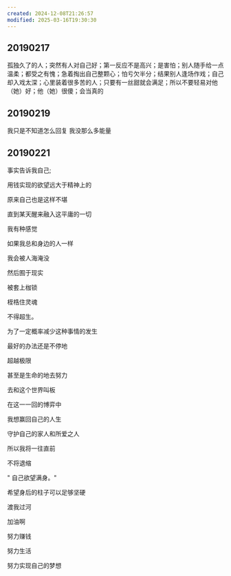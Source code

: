 ```yaml
---
created: 2024-12-08T21:26:57
modified: 2025-03-16T19:30:30
---
```


## 20190217

孤独久了的人；突然有人对自己好；第一反应不是高兴；是害怕；别人随手给一点温柔；都受之有愧；急着掏出自己整颗心；怕亏欠半分；结果别人逢场作戏；自己却入戏太深；心里装着很多苦的人；只要有一丝甜就会满足；所以不要轻易对他（她）好；他（她）很傻；会当真的

## 20190219

我只是不知道怎么回复 我没那么多能量

## 20190221

事实告诉我自己;

用钱实现的欲望远大于精神上的

原来自己也是这样不堪

直到某天醒来融入这平庸的一切

我有种感觉

如果我总和身边的人一样

我会被人海淹没

然后囿于现实

被套上枷锁

桎梏住灵魂

不得超生。

为了一定概率减少这种事情的发生

最好的办法还是不停地

超越极限

甚至是生命的地去努力

去和这个世界叫板

在这一一回的博弈中

我想赢回自己的人生

守护自己的家人和所爱之人

所以我将一往直前

不将退缩

" 自己欲望满身。"

希望身后的柱子可以足够坚硬

渡我过河

加油啊

努力赚钱

努力生活

努力实现自己的梦想
